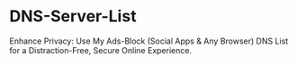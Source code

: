 # DNS-Server-List
Enhance Privacy: Use My Ads-Block (Social Apps &amp; Any Browser) DNS List for a Distraction-Free, Secure Online Experience.
